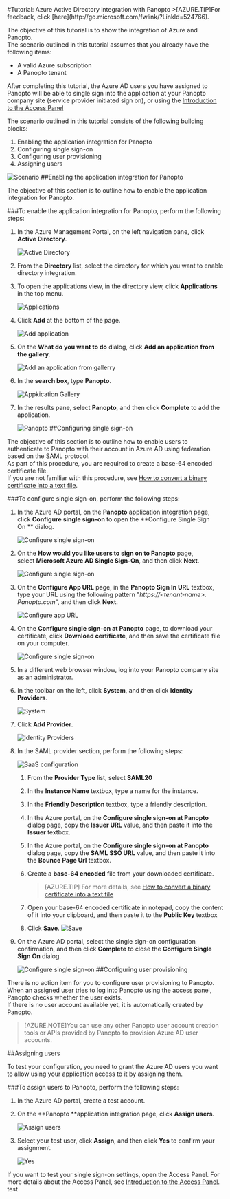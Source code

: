 <properties pageTitle="Tutorial: Azure Active Directory integration with Panopto | Microsoft Azure" description="Learn how to use Panopto with Azure Active Directory to enable single sign-on, automated provisioning, and more!." services="active-directory" authors="MarkusVi"  documentationCenter="na" manager="stevenpo"/>
<tags ms.service="active-directory" ms.devlang="na" ms.topic="article" ms.tgt_pltfrm="na" ms.workload="identity" ms.date="08/01/2015" ms.author="markvi" />
#Tutorial: Azure Active Directory integration with Panopto
>[AZURE.TIP]For feedback, click [here](http://go.microsoft.com/fwlink/?LinkId=524766).
  
The objective of this tutorial is to show the integration of Azure and Panopto.  
The scenario outlined in this tutorial assumes that you already have the following items:

-   A valid Azure subscription
-   A Panopto tenant
  
After completing this tutorial, the Azure AD users you have assigned to Panopto will be able to single sign into the application at your Panopto company site (service provider initiated sign on), or using the [Introduction to the Access Panel](https://msdn.microsoft.com/library/dn308586)
  
The scenario outlined in this tutorial consists of the following building blocks:

1.  Enabling the application integration for Panopto
2.  Configuring single sign-on
3.  Configuring user provisioning
4.  Assigning users

![Scenario](./media/active-directory-saas-panopto-tutorial/IC777665.png "Scenario")
##Enabling the application integration for Panopto
  
The objective of this section is to outline how to enable the application integration for Panopto.

###To enable the application integration for Panopto, perform the following steps:

1.  In the Azure Management Portal, on the left navigation pane, click **Active Directory**.

    ![Active Directory](./media/active-directory-saas-panopto-tutorial/IC700993.png "Active Directory")

2.  From the **Directory** list, select the directory for which you want to enable directory integration.

3.  To open the applications view, in the directory view, click **Applications** in the top menu.

    ![Applications](./media/active-directory-saas-panopto-tutorial/IC700994.png "Applications")

4.  Click **Add** at the bottom of the page.

    ![Add application](./media/active-directory-saas-panopto-tutorial/IC749321.png "Add application")

5.  On the **What do you want to do** dialog, click **Add an application from the gallery**.

    ![Add an application from gallerry](./media/active-directory-saas-panopto-tutorial/IC749322.png "Add an application from gallerry")

6.  In the **search box**, type **Panopto**.

    ![Appkication Gallery](./media/active-directory-saas-panopto-tutorial/IC777666.png "Appkication Gallery")

7.  In the results pane, select **Panopto**, and then click **Complete** to add the application.

    ![Panopto](./media/active-directory-saas-panopto-tutorial/IC782936.png "Panopto")
##Configuring single sign-on
  
The objective of this section is to outline how to enable users to authenticate to Panopto with their account in Azure AD using federation based on the SAML protocol.  
As part of this procedure, you are required to create a base-64 encoded certificate file.  
If you are not familiar with this procedure, see [How to convert a binary certificate into a text file](http://youtu.be/PlgrzUZ-Y1o).

###To configure single sign-on, perform the following steps:

1.  In the Azure AD portal, on the **Panopto** application integration page, click **Configure single sign-on** to open the **Configure Single Sign On ** dialog.

    ![Configure single sign-on](./media/active-directory-saas-panopto-tutorial/IC777667.png "Configure single sign-on")

2.  On the **How would you like users to sign on to Panopto** page, select **Microsoft Azure AD Single Sign-On**, and then click **Next**.

    ![Configure single sign-on](./media/active-directory-saas-panopto-tutorial/IC777668.png "Configure single sign-on")

3.  On the **Configure App URL** page, in the **Panopto Sign In URL** textbox, type your URL using the following pattern "*https://\<tenant-name\>. Panopto.com*", and then click **Next**.

    ![Configure app URL](./media/active-directory-saas-panopto-tutorial/IC777528.png "Configure app URL")

4.  On the **Configure single sign-on at Panopto** page, to download your certificate, click **Download certificate**, and then save the certificate file on your computer.

    ![Configure single sign-on](./media/active-directory-saas-panopto-tutorial/IC777669.png "Configure single sign-on")

5.  In a different web browser window, log into your Panopto company site as an administrator.

6.  In the toolbar on the left, click **System**, and then click **Identity Providers**.

    ![System](./media/active-directory-saas-panopto-tutorial/IC777670.png "System")

7.  Click **Add Provider**.

    ![Identity Providers](./media/active-directory-saas-panopto-tutorial/IC777671.png "Identity Providers")

8.  In the SAML provider section, perform the following steps:

    ![SaaS configuration](./media/active-directory-saas-panopto-tutorial/IC777672.png "SaaS configuration")

    1.  From the **Provider Type** list, select **SAML20**
    2.  In the **Instance Name** textbox, type a name for the instance.
    3.  In the **Friendly Description** textbox, type a friendly description.
    4.  In the Azure portal, on the **Configure single sign-on at Panopto** dialog page, copy the **Issuer URL** value, and then paste it into the **Issuer** textbox.
    5.  In the Azure portal, on the **Configure single sign-on at Panopto** dialog page, copy the **SAML SSO URL** value, and then paste it into the **Bounce Page Url** textbox.
    6.  Create a **base-64 encoded** file from your downloaded certificate.  

        >[AZURE.TIP] For more details, see [How to convert a binary certificate into a text file](http://youtu.be/PlgrzUZ-Y1o)

    7.  Open your base-64 encoded certificate in notepad, copy the content of it into your clipboard, and then paste it to the **Public Key** textbox
    8.  Click **Save**.
        ![Save](./media/active-directory-saas-panopto-tutorial/IC777673.png "Save")

9.  On the Azure AD portal, select the single sign-on configuration confirmation, and then click **Complete** to close the **Configure Single Sign On** dialog.

    ![Configure single sign-on](./media/active-directory-saas-panopto-tutorial/IC777674.png "Configure single sign-on")
##Configuring user provisioning
  
There is no action item for you to configure user provisioning to Panopto.  
When an assigned user tries to log into Panopto using the access panel, Panopto checks whether the user exists.  
If there is no user account available yet, it is automatically created by Panopto.

>[AZURE.NOTE]You can use any other Panopto user account creation tools or APIs provided by Panopto to provision Azure AD user accounts.

##Assigning users
  
To test your configuration, you need to grant the Azure AD users you want to allow using your application access to it by assigning them.

###To assign users to Panopto, perform the following steps:

1.  In the Azure AD portal, create a test account.

2.  On the **Panopto **application integration page, click **Assign users**.

    ![Assign users](./media/active-directory-saas-panopto-tutorial/IC777675.png "Assign users")

3.  Select your test user, click **Assign**, and then click **Yes** to confirm your assignment.

    ![Yes](./media/active-directory-saas-panopto-tutorial/IC767830.png "Yes")
  
If you want to test your single sign-on settings, open the Access Panel. For more details about the Access Panel, see [Introduction to the Access Panel](https://msdn.microsoft.com/library/dn308586).
test
